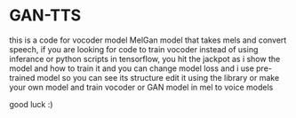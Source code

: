 # GAN-TTS

this is a code for vocoder model MelGan model that takes mels and convert speech, if you are looking for code to train vocoder instead of using inferance or python scripts in tensorflow, you hit the jackpot as i show the model and how to train it and you can change model loss and i use pre-trained model so you can see its structure edit it using the library or make your own model and train vocoder or GAN model in mel to voice models 

good luck :)    
